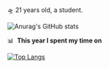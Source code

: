 🛸 21 years old, a student.


![Anurag's GitHub stats](https://github-readme-stats.vercel.app/api?username=riverify&hide=contribs&show_icons=true&bg_color=30,e96443,904e95&title_color=fff&text_color=fff&include_all_commits=true)

📊 &nbsp;**This year I spent my time on**

[![Top Langs](https://github-readme-stats.vercel.app/api/top-langs/?username=riverify&theme=radical&card_width=450&layout=compact)](https://github.com/anuraghazra/github-readme-stats)
